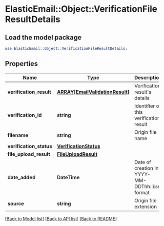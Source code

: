 # ElasticEmail::Object::VerificationFileResultDetails

## Load the model package
```perl
use ElasticEmail::Object::VerificationFileResultDetails;
```

## Properties
Name | Type | Description | Notes
------------ | ------------- | ------------- | -------------
**verification_result** | [**ARRAY[EmailValidationResult]**](EmailValidationResult.md) | Verification result&#39;s details | [optional] 
**verification_id** | **string** | Identifier of this verification result | [optional] 
**filename** | **string** | Origin file name | [optional] 
**verification_status** | [**VerificationStatus**](VerificationStatus.md) |  | [optional] 
**file_upload_result** | [**FileUploadResult**](FileUploadResult.md) |  | [optional] 
**date_added** | **DateTime** | Date of creation in YYYY-MM-DDThh:ii:ss format | [optional] 
**source** | **string** | Origin file extension | [optional] 

[[Back to Model list]](../README.md#documentation-for-models) [[Back to API list]](../README.md#documentation-for-api-endpoints) [[Back to README]](../README.md)


